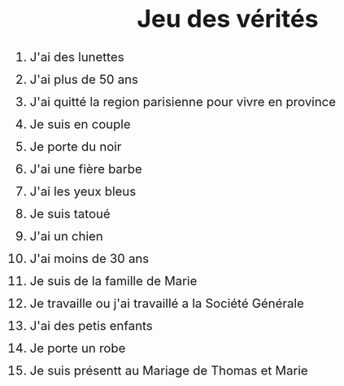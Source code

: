 <body style="font-size: 1.5rem;">
    <h1 style="text-align: center;">Jeu des vérités</h1>
    <ol>
        <li style="margin-bottom: 15px;">J'ai des lunettes</li>
        <li style="margin-bottom: 15px;">J'ai plus de 50 ans</li>
        <li style="margin-bottom: 15px;">J'ai quitté la region parisienne pour vivre en province</li>
        <li style="margin-bottom: 15px;">Je suis en couple</li>
        <li style="margin-bottom: 15px;">Je porte du noir</li>
        <li style="margin-bottom: 15px;">J'ai une fière barbe</li>
        <li style="margin-bottom: 15px;">J'ai les yeux bleus</li>
        <li style="margin-bottom: 15px;">Je suis tatoué</li>
        <li style="margin-bottom: 15px;">J'ai un chien</li>
        <li style="margin-bottom: 15px;">J'ai moins de 30 ans</li>
        <li style="margin-bottom: 15px;">Je suis de la famille de Marie</li>
        <li style="margin-bottom: 15px;">Je travaille ou j'ai travaillé a la Société Générale</li>
        <li style="margin-bottom: 15px;">J'ai des petis enfants</li>
        <li style="margin-bottom: 15px;">Je porte un robe</li>
        <li style="margin-bottom: 15px;">Je suis présentt au Mariage de Thomas et Marie</li>
    </ol>
</body>
</html>
